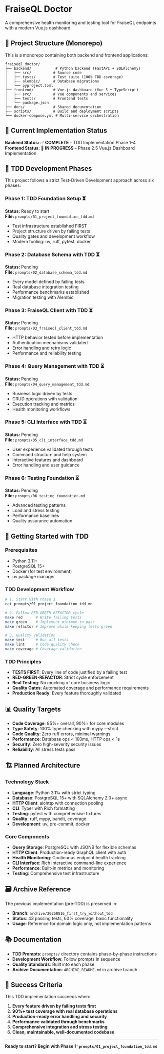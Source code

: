 # FraiseQL Doctor

A comprehensive health monitoring and testing tool for FraiseQL endpoints with a modern Vue.js dashboard.

## 📁 Project Structure (Monorepo)

This is a monorepo containing both backend and frontend applications:

```
fraiseql_doctor/
├── backend/           # Python backend (FastAPI + SQLAlchemy)
│   ├── src/          # Source code
│   ├── tests/        # Test suite (100% TDD coverage)
│   ├── alembic/      # Database migrations
│   └── pyproject.toml
├── frontend/         # Vue.js dashboard (Vue 3 + TypeScript)
│   ├── src/          # Vue components and services
│   ├── tests/        # Frontend tests
│   └── package.json
├── docs/             # Shared documentation
├── scripts/          # Build and deployment scripts
└── docker-compose.yml # Multi-service orchestration
```

## 🎯 Current Implementation Status

**Backend Status:** ✅ **COMPLETE** - TDD Implementation Phase 1-4  
**Frontend Status:** 🚧 **IN PROGRESS** - Phase 2.5 Vue.js Dashboard Implementation

## 🔄 TDD Development Phases

This project follows a strict Test-Driven Development approach across six phases:

### Phase 1: TDD Foundation Setup ⏳
**Status:** Ready to start  
**File:** `prompts/01_project_foundation_tdd.md`

- Test infrastructure established FIRST
- Project structure driven by failing tests
- Quality gates and development workflow
- Modern tooling: uv, ruff, pytest, docker

### Phase 2: Database Schema with TDD ⏳
**Status:** Pending  
**File:** `prompts/02_database_schema_tdd.md`

- Every model defined by failing tests
- Real database integration testing
- Performance benchmarks established
- Migration testing with Alembic

### Phase 3: FraiseQL Client with TDD ⏳
**Status:** Pending  
**File:** `prompts/03_fraiseql_client_tdd.md`

- HTTP behavior tested before implementation
- Authentication mechanisms validated
- Error handling and retry logic
- Performance and reliability testing

### Phase 4: Query Management with TDD ⏳
**Status:** Pending  
**File:** `prompts/04_query_management_tdd.md`

- Business logic driven by tests
- CRUD operations with validation
- Execution tracking and metrics
- Health monitoring workflows

### Phase 5: CLI Interface with TDD ⏳
**Status:** Pending  
**File:** `prompts/05_cli_interface_tdd.md`

- User experience validated through tests
- Command structure and help system
- Interactive features and dashboard
- Error handling and user guidance

### Phase 6: Testing Foundation ⏳
**Status:** Pending  
**File:** `prompts/06_testing_foundation.md`

- Advanced testing patterns
- Load and stress testing
- Performance baselines
- Quality assurance automation

## 🚀 Getting Started with TDD

### Prerequisites

- Python 3.11+
- PostgreSQL 15+
- Docker (for test environment)
- uv package manager

### TDD Development Workflow

```bash
# 1. Start with Phase 1
cat prompts/01_project_foundation_tdd.md

# 2. Follow RED-GREEN-REFACTOR cycle
make red      # Write failing tests
make green    # Implement minimum to pass
make refactor # Improve while keeping tests green

# 3. Quality validation
make test     # Run all tests
make lint     # Code quality check
make coverage # Coverage validation
```

### TDD Principles

- **TESTS FIRST**: Every line of code justified by a failing test
- **RED-GREEN-REFACTOR**: Strict cycle enforcement
- **Real Testing**: No mocking of core business logic
- **Quality Gates**: Automated coverage and performance requirements
- **Production Ready**: Every feature thoroughly validated

## 📊 Quality Targets

- **Code Coverage**: 85%+ overall, 90%+ for core modules
- **Type Safety**: 100% type checking with mypy --strict
- **Code Quality**: Zero ruff errors, minimal warnings
- **Performance**: Database ops < 100ms, HTTP ops < 1s
- **Security**: Zero high-severity security issues
- **Reliability**: All stress tests pass

## 🏗️ Planned Architecture

### Technology Stack
- **Language**: Python 3.11+ with strict typing
- **Database**: PostgreSQL 15+ with SQLAlchemy 2.0+ async
- **HTTP Client**: aiohttp with connection pooling
- **CLI**: Typer with Rich formatting
- **Testing**: pytest with comprehensive fixtures
- **Quality**: ruff, mypy, bandit, coverage
- **Development**: uv, pre-commit, docker

### Core Components
- **Query Storage**: PostgreSQL with JSONB for flexible schemas
- **HTTP Client**: Production-ready GraphQL client with auth
- **Health Monitoring**: Continuous endpoint health tracking
- **CLI Interface**: Rich interactive command-line experience
- **Performance**: Built-in metrics and monitoring
- **Testing**: Comprehensive test infrastructure

## 🗃️ Archive Reference

The previous implementation (pre-TDD) is preserved in:
- **Branch**: `archive/20250816_first_try_without_tdd`
- **Status**: 43 passing tests, 60% coverage, basic functionality
- **Usage**: Reference for domain logic only, not implementation patterns

## 📚 Documentation

- **TDD Prompts**: `prompts/` directory contains phase-by-phase instructions
- **Development Workflow**: Follow prompts in sequence
- **Quality Standards**: Built into each phase
- **Archive Documentation**: `ARCHIVE_README.md` in archive branch

## 🎯 Success Criteria

This TDD implementation succeeds when:

1. **Every feature driven by failing tests first**
2. **90%+ test coverage with real database operations**
3. **Production-ready error handling and security**
4. **Performance validated through benchmarks**
5. **Comprehensive integration and stress testing**
6. **Clean, maintainable, well-documented codebase**

---

**Ready to start? Begin with Phase 1: `prompts/01_project_foundation_tdd.md`**